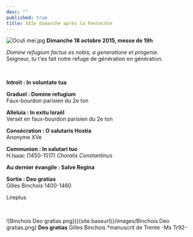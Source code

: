 ```yaml
---
desc: ""
published: true
title: XXIe dimanche après la Pentecôte
---
```



![Oculi mei.jpg]({{site.baseurl}}/images/Oculi%20mei.jpg)
**Dimanche 18 octobre 2015, messe de 19h**

*Domine refugium factus es nobis, a generatione et progenie.*  
Seigneur, tu t'es fait notre refuge de génération en génération.

&nbsp;

**Introït : In voluntate tua**

**Graduel : Domine refugium**  
Faux-bourdon parisien du 2e ton

**Alleluia : In exitu Israël**  
Verset en faux-bourdon parisien du 2e ton

**Consécration : O salutaris Hostia**  
Anonyme XVe

**Communion : In salutari tuo**  
H.Isaac (1450-1517) *Choralis Constantinus*

**Au dernier évangile : Salve Regina**  

**Sortie : Deo gratias**  
Gilles Binchois 1400-1460

Lireplus

&nbsp;

![Binchois Deo gratias.png]({{site.baseurl}}/images/Binchois Deo gratias.png)
**Deo gratias** Gilles Binchois *manuscrit de Trente -Ms Tr92-
